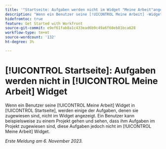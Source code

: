 ```yaml
---
title: '"Startseite: Aufgaben werden nicht im Widget "Meine Arbeit"angezeigt.'
description: "Wenn ein Benutzer seine [!UICONTROL Meine Arbeit] -Widget auf der Startseite angezeigt werden, werden einige der Aufgaben, denen sie zugewiesen sind, nicht im Widget angezeigt. Ein Benutzer kann beispielsweise zu einem Projekt gehen und sehen, dass ihm Aufgaben im Projekt zugewiesen sind, diese Aufgaben jedoch nicht im [!UICONTROL Meine Arbeit] Widget."
hidefromtoc: true
feature: Get Started with Workfront
source-git-commit: e9ef61fab8a1c433ead6b9c49a6f60eb81bca628
workflow-type: tm+mt
source-wordcount: '132'
ht-degree: 3%

---
```



# [!UICONTROL Startseite]: Aufgaben werden nicht in [!UICONTROL Meine Arbeit] Widget

Wenn ein Benutzer seine [!UICONTROL Meine Arbeit] Widget in [!UICONTROL Startseite], werden einige der Aufgaben, denen sie zugewiesen sind, nicht im Widget angezeigt. Ein Benutzer kann beispielsweise zu einem Projekt gehen und sehen, dass ihm Aufgaben im Projekt zugewiesen sind, diese Aufgaben jedoch nicht im [!UICONTROL Meine Arbeit] Widget.

_Erste Meldung am 6. November 2023._
